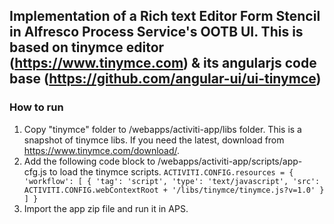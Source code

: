## Implementation of a Rich text Editor Form Stencil in Alfresco Process Service's OOTB UI. This is based on tinymce editor (https://www.tinymce.com) & its angularjs code base (https://github.com/angular-ui/ui-tinymce)

### How to run
1. Copy "tinymce" folder to /webapps/activiti-app/libs folder. This is a snapshot of tinymce libs. If you need the latest, download from https://www.tinymce.com/download/.
2. Add the following  code block to /webapps/activiti-app/scripts/app-cfg.js to load the tinymce scripts. 
	`ACTIVITI.CONFIG.resources = {
    'workflow': [
        {
            'tag': 'script',
            'type': 'text/javascript',
            'src': ACTIVITI.CONFIG.webContextRoot + '/libs/tinymce/tinymce.js?v=1.0'
        }
    ]
}`
3. Import the app zip file and run it in APS.
